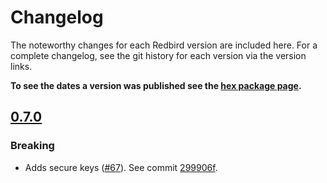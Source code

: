 # Changelog

The noteworthy changes for each Redbird version are included here. For a
complete changelog, see the git history for each version via the version links.

**To see the dates a version was published see the [hex package page].**

[hex package page]: https://hex.pm/packages/redbird

## [0.7.0]

### Breaking

- Adds secure keys ([#67]). See commit [299906f].

[#67]: https://github.com/thoughtbot/redbird/pull/67
[299906f]: https://github.com/thoughtbot/redbird/commit/299906f531fca956bca2e6eb507029f6a699c9e7
[0.7.0]: https://github.com/thoughtbot/redbird/compare/v0.6.0...v0.7.0
